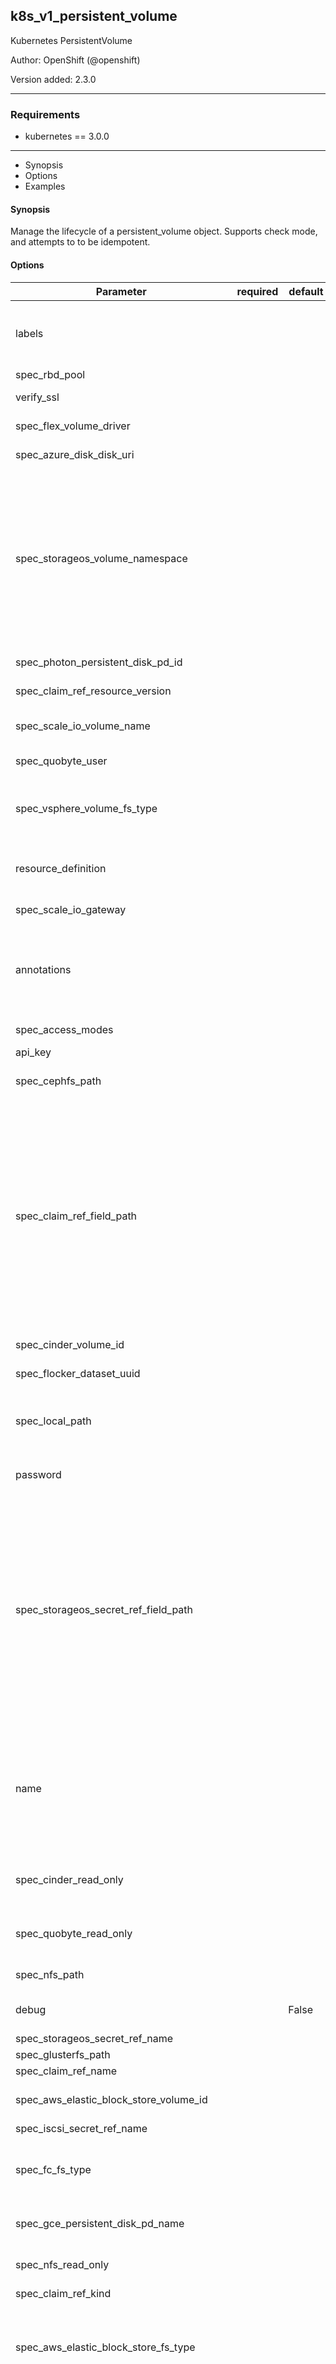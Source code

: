 ## k8s_v1_persistent_volume

Kubernetes PersistentVolume

Author: OpenShift (@openshift)

Version added: 2.3.0


---
### Requirements
* kubernetes == 3.0.0


---

  * Synopsis
  * Options
  * Examples

#### Synopsis
Manage the lifecycle of a persistent_volume object. Supports check mode, and attempts to to be idempotent.

#### Options

| Parameter     | required    | default  | choices    | comments |
| ------------- |-------------| ---------|----------- |--------- |
| labels  |   |  | |  Map of string keys and values that can be used to organize and categorize (scope and select) objects. May match selectors of replication controllers and services.  |
| spec_rbd_pool  |   |  | |  The rados pool name. Default is rbd.  |
| verify_ssl  |   |  | |  Whether or not to verify the API server's SSL certificates.  |
| spec_flex_volume_driver  |   |  | |  Driver is the name of the driver to use for this volume.  |
| spec_azure_disk_disk_uri  |   |  | |  The URI the data disk in the blob storage  |
| spec_storageos_volume_namespace  |   |  | |  VolumeNamespace specifies the scope of the volume within StorageOS. If no namespace is specified then the Pod's namespace will be used. This allows the Kubernetes name scoping to be mirrored within StorageOS for tighter integration. Set VolumeName to any name to override the default behaviour. Set to "default" if you are not using namespaces within StorageOS. Namespaces that do not pre-exist within StorageOS will be created.  |
| spec_photon_persistent_disk_pd_id  |   |  | |  ID that identifies Photon Controller persistent disk  |
| spec_claim_ref_resource_version  |   |  | |  Specific resourceVersion to which this reference is made, if any.  |
| spec_scale_io_volume_name  |   |  | |  The name of a volume already created in the ScaleIO system that is associated with this volume source.  |
| spec_quobyte_user  |   |  | |  User to map volume access to Defaults to serivceaccount user  |
| spec_vsphere_volume_fs_type  |   |  | |  Filesystem type to mount. Must be a filesystem type supported by the host operating system. Ex. "ext4", "xfs", "ntfs". Implicitly inferred to be "ext4" if unspecified.  |
| resource_definition  |   |  | |  Provide the YAML definition for the object, bypassing any modules parameters intended to define object attributes.  |
| spec_scale_io_gateway  |   |  | |  The host address of the ScaleIO API Gateway.  |
| annotations  |   |  | |  Annotations is an unstructured key value map stored with a resource that may be set by external tools to store and retrieve arbitrary metadata. They are not queryable and should be preserved when modifying objects.  |
| spec_access_modes  |   |  | |  AccessModes contains all ways the volume can be mounted.  |
| api_key  |   |  | |  Token used to connect to the API.  |
| spec_cephfs_path  |   |  | |  Optional: Used as the mounted root, rather than the full Ceph tree, default is /  |
| spec_claim_ref_field_path  |   |  | |  If referring to a piece of an object instead of an entire object, this string should contain a valid JSON/Go field access statement, such as desiredState.manifest.containers[2]. For example, if the object reference is to a container within a pod, this would take on a value like: "spec.containers{name}" (where "name" refers to the name of the container that triggered the event) or if no container name is specified "spec.containers[2]" (container with index 2 in this pod). This syntax is chosen only to have some well-defined way of referencing a part of an object.  |
| spec_cinder_volume_id  |   |  | |  volume id used to identify the volume in cinder  |
| spec_flocker_dataset_uuid  |   |  | |  UUID of the dataset. This is unique identifier of a Flocker dataset  |
| spec_local_path  |   |  | |  The full path to the volume on the node For alpha, this path must be a directory Once block as a source is supported, then this path can point to a block device  |
| password  |   |  | |  Provide a password for connecting to the API. Use in conjunction with I(username).  |
| spec_storageos_secret_ref_field_path  |   |  | |  If referring to a piece of an object instead of an entire object, this string should contain a valid JSON/Go field access statement, such as desiredState.manifest.containers[2]. For example, if the object reference is to a container within a pod, this would take on a value like: "spec.containers{name}" (where "name" refers to the name of the container that triggered the event) or if no container name is specified "spec.containers[2]" (container with index 2 in this pod). This syntax is chosen only to have some well-defined way of referencing a part of an object.  |
| name  |   |  | |  Name must be unique within a namespace. Is required when creating resources, although some resources may allow a client to request the generation of an appropriate name automatically. Name is primarily intended for creation idempotence and configuration definition. Cannot be updated.  |
| spec_cinder_read_only  |   |  | |  Optional: Defaults to false (read/write). ReadOnly here will force the ReadOnly setting in VolumeMounts.  |
| spec_quobyte_read_only  |   |  | |  ReadOnly here will force the Quobyte volume to be mounted with read-only permissions. Defaults to false.  |
| spec_nfs_path  |   |  | |  Path that is exported by the NFS server.  |
| debug  |   |  False  | |  Enable debug output from the OpenShift helper. Logging info is written to KubeObjHelper.log  |
| spec_storageos_secret_ref_name  |   |  | |  Name of the referent.  |
| spec_glusterfs_path  |   |  | |  Path is the Glusterfs volume path.  |
| spec_claim_ref_name  |   |  | |  Name of the referent.  |
| spec_aws_elastic_block_store_volume_id  |   |  | |  Unique ID of the persistent disk resource in AWS (Amazon EBS volume).  |
| spec_iscsi_secret_ref_name  |   |  | |  Name of the referent.  |
| spec_fc_fs_type  |   |  | |  Filesystem type to mount. Must be a filesystem type supported by the host operating system. Ex. "ext4", "xfs", "ntfs". Implicitly inferred to be "ext4" if unspecified.  |
| spec_gce_persistent_disk_pd_name  |   |  | |  Unique name of the PD resource in GCE. Used to identify the disk in GCE.  |
| spec_nfs_read_only  |   |  | |  ReadOnly here will force the NFS export to be mounted with read-only permissions. Defaults to false.  |
| spec_claim_ref_kind  |   |  | |  Kind of the referent.  |
| spec_aws_elastic_block_store_fs_type  |   |  | |  Filesystem type of the volume that you want to mount. Tip: Ensure that the filesystem type is supported by the host operating system. Examples: "ext4", "xfs", "ntfs". Implicitly inferred to be "ext4" if unspecified.  |
| state  |   |  present  | <ul> <li>present</li>  <li>absent</li> </ul> |  Determines if an object should be created, patched, or deleted. When set to C(present), the object will be created, if it does not exist, or patched, if parameter values differ from the existing object's attributes, and deleted, if set to C(absent). A patch operation results in merging lists and updating dictionaries, with lists being merged into a unique set of values. If a list contains a dictionary with a I(name) or I(type) attribute, a strategic merge is performed, where individual elements with a matching I(name_) or I(type) are merged. To force the replacement of lists, set the I(force) option to C(True).  |
| spec_flex_volume_fs_type  |   |  | |  Filesystem type to mount. Must be a filesystem type supported by the host operating system. Ex. "ext4", "xfs", "ntfs". The default filesystem depends on FlexVolume script.  |
| spec_flocker_dataset_name  |   |  | |  Name of the dataset stored as metadata -> name on the dataset for Flocker should be considered as deprecated  |
| spec_scale_io_ssl_enabled  |   |  | |  Flag to enable/disable SSL communication with Gateway, default false  |
| spec_fc_target_ww_ns  |   |  | |  Required: FC target worldwide names (WWNs)  |
| spec_azure_disk_fs_type  |   |  | |  Filesystem type to mount. Must be a filesystem type supported by the host operating system. Ex. "ext4", "xfs", "ntfs". Implicitly inferred to be "ext4" if unspecified.  |
| spec_gce_persistent_disk_read_only  |   |  | |  ReadOnly here will force the ReadOnly setting in VolumeMounts. Defaults to false.  |
| spec_storageos_secret_ref_namespace  |   |  | |  Namespace of the referent.  |
| spec_iscsi_chap_auth_session  |   |  | |  whether support iSCSI Session CHAP authentication  |
| spec_storageos_secret_ref_uid  |   |  | |  UID of the referent.  |
| host  |   |  | |  Provide a URL for acessing the Kubernetes API.  |
| spec_portworx_volume_volume_id  |   |  | |  VolumeID uniquely identifies a Portworx volume  |
| spec_storageos_fs_type  |   |  | |  Filesystem type to mount. Must be a filesystem type supported by the host operating system. Ex. "ext4", "xfs", "ntfs". Implicitly inferred to be "ext4" if unspecified.  |
| spec_storage_class_name  |   |  | |  Name of StorageClass to which this persistent volume belongs. Empty value means that this volume does not belong to any StorageClass.  |
| src  |   |  | |  Provide a path to a file containing the YAML definition of the object. Mutually exclusive with I(resource_definition).  |
| spec_rbd_read_only  |   |  | |  ReadOnly here will force the ReadOnly setting in VolumeMounts. Defaults to false.  |
| kubeconfig  |   |  | |  Path to an existing Kubernetes config file. If not provided, and no other connection options are provided, the openshift client will attempt to load the default configuration file from I(~/.kube/config.json).  |
| spec_iscsi_iqn  |   |  | |  Target iSCSI Qualified Name.  |
| spec_vsphere_volume_storage_policy_id  |   |  | |  Storage Policy Based Management (SPBM) profile ID associated with the StoragePolicyName.  |
| context  |   |  | |  The name of a context found in the Kubernetes config file.  |
| spec_flex_volume_read_only  |   |  | |  Optional: Defaults to false (read/write). ReadOnly here will force the ReadOnly setting in VolumeMounts.  |
| spec_aws_elastic_block_store_read_only  |   |  | |  Specify "true" to force and set the ReadOnly property in VolumeMounts to "true". If omitted, the default is "false".  |
| spec_fc_lun  |   |  | |  Required: FC target lun number  |
| spec_scale_io_protection_domain  |   |  | |  The name of the Protection Domain for the configured storage (defaults to "default").  |
| spec_cephfs_secret_file  |   |  | |  Optional: SecretFile is the path to key ring for User, default is /etc/ceph/user.secret  |
| spec_rbd_monitors  |   |  | |  A collection of Ceph monitors.  |
| force  |   |  False  | |  If set to C(True), and I(state) is C(present), an existing object will updated, and lists will be replaced, rather than merged.  |
| spec_portworx_volume_fs_type  |   |  | |  FSType represents the filesystem type to mount Must be a filesystem type supported by the host operating system. Ex. "ext4", "xfs". Implicitly inferred to be "ext4" if unspecified.  |
| spec_host_path_path  |   |  | |  Path of the directory on the host.  |
| spec_quobyte_registry  |   |  | |  Registry represents a single or multiple Quobyte Registry services specified as a string as host:port pair (multiple entries are separated with commas) which acts as the central registry for volumes  |
| spec_rbd_user  |   |  | |  The rados user name. Default is admin.  |
| spec_rbd_secret_ref_name  |   |  | |  Name of the referent.  |
| spec_azure_disk_read_only  |   |  | |  Defaults to false (read/write). ReadOnly here will force the ReadOnly setting in VolumeMounts.  |
| spec_persistent_volume_reclaim_policy  |   |  | |  What happens to a persistent volume when released from its claim. Valid options are Retain (default) and Recycle. Recycling must be supported by the volume plugin underlying this persistent volume.  |
| spec_azure_file_secret_name  |   |  | |  the name of secret that contains Azure Storage Account Name and Key  |
| spec_azure_file_read_only  |   |  | |  Defaults to false (read/write). ReadOnly here will force the ReadOnly setting in VolumeMounts.  |
| spec_cephfs_secret_ref_name  |   |  | |  Name of the referent.  |
| spec_cinder_fs_type  |   |  | |  Filesystem type to mount. Must be a filesystem type supported by the host operating system. Examples: "ext4", "xfs", "ntfs". Implicitly inferred to be "ext4" if unspecified.  |
| spec_flex_volume_secret_ref_name  |   |  | |  Name of the referent.  |
| cert_file  |   |  | |  Path to a certificate used to authenticate with the API.  |
| spec_quobyte_volume  |   |  | |  Volume is a string that references an already created Quobyte volume by name.  |
| username  |   |  | |  Provide a username for connecting to the API.  |
| spec_iscsi_fs_type  |   |  | |  Filesystem type of the volume that you want to mount. Tip: Ensure that the filesystem type is supported by the host operating system. Examples: "ext4", "xfs", "ntfs". Implicitly inferred to be "ext4" if unspecified.  |
| spec_iscsi_read_only  |   |  | |  ReadOnly here will force the ReadOnly setting in VolumeMounts. Defaults to false.  |
| spec_claim_ref_api_version  |   |  | |  API version of the referent.  |
| spec_gce_persistent_disk_fs_type  |   |  | |  Filesystem type of the volume that you want to mount. Tip: Ensure that the filesystem type is supported by the host operating system. Examples: "ext4", "xfs", "ntfs". Implicitly inferred to be "ext4" if unspecified.  |
| spec_scale_io_read_only  |   |  | |  Defaults to false (read/write). ReadOnly here will force the ReadOnly setting in VolumeMounts.  |
| spec_scale_io_secret_ref_name  |   |  | |  Name of the referent.  |
| spec_scale_io_system  |   |  | |  The name of the storage system as configured in ScaleIO.  |
| spec_iscsi_target_portal  |   |  | |  iSCSI target portal. The portal is either an IP or ip_addr:port if the port is other than default (typically TCP ports 860 and 3260).  |
| spec_flex_volume_options  |   |  | |  Optional: Extra command options if any.  |
| key_file  |   |  | |  Path to a key file used to authenticate with the API.  |
| spec_storageos_secret_ref_api_version  |   |  | |  API version of the referent.  |
| spec_claim_ref_namespace  |   |  | |  Namespace of the referent.  |
| spec_storageos_secret_ref_resource_version  |   |  | |  Specific resourceVersion to which this reference is made, if any.  |
| spec_photon_persistent_disk_fs_type  |   |  | |  Filesystem type to mount. Must be a filesystem type supported by the host operating system. Ex. "ext4", "xfs", "ntfs". Implicitly inferred to be "ext4" if unspecified.  |
| spec_storageos_read_only  |   |  | |  Defaults to false (read/write). ReadOnly here will force the ReadOnly setting in VolumeMounts.  |
| spec_iscsi_iscsi_interface  |   |  | |  Optional: Defaults to 'default' (tcp). iSCSI interface name that uses an iSCSI       transport.  |
| spec_azure_disk_kind  |   |  | |  Expected values Shared: mulitple blob disks per storage account Dedicated: single blob disk per storage account Managed: azure managed data disk (only in managed availability set). defaults to shared  |
| spec_aws_elastic_block_store_partition  |   |  | |  The partition in the volume that you want to mount. If omitted, the default is to mount by volume name. Examples: For volume /dev/sda1, you specify the partition as "1". Similarly, the volume partition for /dev/sda is "0" (or you can leave the property empty).  |
| spec_azure_disk_disk_name  |   |  | |  The Name of the data disk in the blob storage  |
| spec_capacity  |   |  | |  A description of the persistent volume's resources and capacity.  |
| spec_azure_disk_caching_mode  |   |  | |  Host Caching mode: None, Read Only, Read Write.  |
| spec_cephfs_read_only  |   |  | |  Optional: Defaults to false (read/write). ReadOnly here will force the ReadOnly setting in VolumeMounts.  |
| spec_azure_file_share_name  |   |  | |  Share Name  |
| namespace  |   |  | |  Namespace defines the space within each name must be unique. An empty namespace is equivalent to the "default" namespace, but "default" is the canonical representation. Not all objects are required to be scoped to a namespace - the value of this field for those objects will be empty. Must be a DNS_LABEL. Cannot be updated.  |
| spec_claim_ref_uid  |   |  | |  UID of the referent.  |
| spec_storageos_secret_ref_kind  |   |  | |  Kind of the referent.  |
| spec_glusterfs_read_only  |   |  | |  ReadOnly here will force the Glusterfs volume to be mounted with read-only permissions. Defaults to false.  |
| spec_scale_io_storage_mode  |   |  | |  Indicates whether the storage for a volume should be thick or thin (defaults to "thin").  |
| spec_iscsi_lun  |   |  | |  iSCSI target lun number.  |
| spec_vsphere_volume_volume_path  |   |  | |  Path that identifies vSphere volume vmdk  |
| ssl_ca_cert  |   |  | |  Path to a CA certificate used to authenticate with the API.  |
| spec_rbd_fs_type  |   |  | |  Filesystem type of the volume that you want to mount. Tip: Ensure that the filesystem type is supported by the host operating system. Examples: "ext4", "xfs", "ntfs". Implicitly inferred to be "ext4" if unspecified.  |
| spec_vsphere_volume_storage_policy_name  |   |  | |  Storage Policy Based Management (SPBM) profile name.  |
| spec_fc_read_only  |   |  | |  Optional: Defaults to false (read/write). ReadOnly here will force the ReadOnly setting in VolumeMounts.  |
| spec_gce_persistent_disk_partition  |   |  | |  The partition in the volume that you want to mount. If omitted, the default is to mount by volume name. Examples: For volume /dev/sda1, you specify the partition as "1". Similarly, the volume partition for /dev/sda is "0" (or you can leave the property empty).  |
| spec_glusterfs_endpoints  |   |  | |  EndpointsName is the endpoint name that details Glusterfs topology.  |
| spec_cephfs_user  |   |  | |  Optional: User is the rados user name, default is admin  |
| spec_quobyte_group  |   |  | |  Group to map volume access to Default is no group  |
| spec_scale_io_storage_pool  |   |  | |  The Storage Pool associated with the protection domain (defaults to "default").  |
| spec_iscsi_portals  |   |  | |  iSCSI target portal List. The portal is either an IP or ip_addr:port if the port is other than default (typically TCP ports 860 and 3260).  |
| spec_iscsi_chap_auth_discovery  |   |  | |  whether support iSCSI Discovery CHAP authentication  |
| spec_portworx_volume_read_only  |   |  | |  Defaults to false (read/write). ReadOnly here will force the ReadOnly setting in VolumeMounts.  |
| spec_storageos_volume_name  |   |  | |  VolumeName is the human-readable name of the StorageOS volume. Volume names are only unique within a namespace.  |
| spec_cephfs_monitors  |   |  | |  Required: Monitors is a collection of Ceph monitors  |
| spec_scale_io_fs_type  |   |  | |  Filesystem type to mount. Must be a filesystem type supported by the host operating system. Ex. "ext4", "xfs", "ntfs". Implicitly inferred to be "ext4" if unspecified.  |
| spec_rbd_keyring  |   |  | |  Keyring is the path to key ring for RBDUser. Default is /etc/ceph/keyring.  |
| spec_nfs_server  |   |  | |  Server is the hostname or IP address of the NFS server.  |
| spec_rbd_image  |   |  | |  The rados image name.  |




#### Examples

```
- name: Create persitent volume
  k8s_v1_persistent_volume.yml:
    name: mypv
    state: present
    capacity:
      storage: 1Gi
    access_modes:
    - ReadWriteOnce
    persistent_volume_reclaim_policy: Recycle
    host_path_path: /tmp/test_volume

```


#### Return

api_version:
  type: string
  description: Requested API version
persistent_volume:
  type: complex
  returned: when I(state) = C(present)
  contains:
    api_version:
      description:
      - APIVersion defines the versioned schema of this representation of an object.
        Servers should convert recognized schemas to the latest internal value, and
        may reject unrecognized values.
      type: str
    kind:
      description:
      - Kind is a string value representing the REST resource this object represents.
        Servers may infer this from the endpoint the client submits requests to. Cannot
        be updated. In CamelCase.
      type: str
    metadata:
      description:
      - Standard object's metadata.
      type: complex
      contains:
        annotations:
          description:
          - Annotations is an unstructured key value map stored with a resource that
            may be set by external tools to store and retrieve arbitrary metadata.
            They are not queryable and should be preserved when modifying objects.
          type: complex
          contains: str, str
        cluster_name:
          description:
          - The name of the cluster which the object belongs to. This is used to distinguish
            resources with same name and namespace in different clusters. This field
            is not set anywhere right now and apiserver is going to ignore it if set
            in create or update request.
          type: str
        creation_timestamp:
          description:
          - CreationTimestamp is a timestamp representing the server time when this
            object was created. It is not guaranteed to be set in happens-before order
            across separate operations. Clients may not set this value. It is represented
            in RFC3339 form and is in UTC. Populated by the system. Read-only. Null
            for lists.
          type: complex
          contains: {}
        deletion_grace_period_seconds:
          description:
          - Number of seconds allowed for this object to gracefully terminate before
            it will be removed from the system. Only set when deletionTimestamp is
            also set. May only be shortened. Read-only.
          type: int
        deletion_timestamp:
          description:
          - DeletionTimestamp is RFC 3339 date and time at which this resource will
            be deleted. This field is set by the server when a graceful deletion is
            requested by the user, and is not directly settable by a client. The resource
            is expected to be deleted (no longer visible from resource lists, and
            not reachable by name) after the time in this field. Once set, this value
            may not be unset or be set further into the future, although it may be
            shortened or the resource may be deleted prior to this time. For example,
            a user may request that a pod is deleted in 30 seconds. The Kubelet will
            react by sending a graceful termination signal to the containers in the
            pod. After that 30 seconds, the Kubelet will send a hard termination signal
            (SIGKILL) to the container and after cleanup, remove the pod from the
            API. In the presence of network partitions, this object may still exist
            after this timestamp, until an administrator or automated process can
            determine the resource is fully terminated. If not set, graceful deletion
            of the object has not been requested. Populated by the system when a graceful
            deletion is requested. Read-only.
          type: complex
          contains: {}
        finalizers:
          description:
          - Must be empty before the object is deleted from the registry. Each entry
            is an identifier for the responsible component that will remove the entry
            from the list. If the deletionTimestamp of the object is non-nil, entries
            in this list can only be removed.
          type: list
          contains: str
        generate_name:
          description:
          - GenerateName is an optional prefix, used by the server, to generate a
            unique name ONLY IF the Name field has not been provided. If this field
            is used, the name returned to the client will be different than the name
            passed. This value will also be combined with a unique suffix. The provided
            value has the same validation rules as the Name field, and may be truncated
            by the length of the suffix required to make the value unique on the server.
            If this field is specified and the generated name exists, the server will
            NOT return a 409 - instead, it will either return 201 Created or 500 with
            Reason ServerTimeout indicating a unique name could not be found in the
            time allotted, and the client should retry (optionally after the time
            indicated in the Retry-After header). Applied only if Name is not specified.
          type: str
        generation:
          description:
          - A sequence number representing a specific generation of the desired state.
            Populated by the system. Read-only.
          type: int
        initializers:
          description:
          - An initializer is a controller which enforces some system invariant at
            object creation time. This field is a list of initializers that have not
            yet acted on this object. If nil or empty, this object has been completely
            initialized. Otherwise, the object is considered uninitialized and is
            hidden (in list/watch and get calls) from clients that haven't explicitly
            asked to observe uninitialized objects. When an object is created, the
            system will populate this list with the current set of initializers. Only
            privileged users may set or modify this list. Once it is empty, it may
            not be modified further by any user.
          type: complex
          contains:
            pending:
              description:
              - Pending is a list of initializers that must execute in order before
                this object is visible. When the last pending initializer is removed,
                and no failing result is set, the initializers struct will be set
                to nil and the object is considered as initialized and visible to
                all clients.
              type: list
              contains:
                name:
                  description:
                  - name of the process that is responsible for initializing this
                    object.
                  type: str
            result:
              description:
              - If result is set with the Failure field, the object will be persisted
                to storage and then deleted, ensuring that other clients can observe
                the deletion.
              type: complex
              contains:
                api_version:
                  description:
                  - APIVersion defines the versioned schema of this representation
                    of an object. Servers should convert recognized schemas to the
                    latest internal value, and may reject unrecognized values.
                  type: str
                code:
                  description:
                  - Suggested HTTP return code for this status, 0 if not set.
                  type: int
                details:
                  description:
                  - Extended data associated with the reason. Each reason may define
                    its own extended details. This field is optional and the data
                    returned is not guaranteed to conform to any schema except that
                    defined by the reason type.
                  type: complex
                  contains:
                    causes:
                      description:
                      - The Causes array includes more details associated with the
                        StatusReason failure. Not all StatusReasons may provide detailed
                        causes.
                      type: list
                      contains:
                        field:
                          description:
                          - 'The field of the resource that has caused this error,
                            as named by its JSON serialization. May include dot and
                            postfix notation for nested attributes. Arrays are zero-indexed.
                            Fields may appear more than once in an array of causes
                            due to fields having multiple errors. Optional. Examples:
                            "name" - the field "name" on the current resource "items[0].name"
                            - the field "name" on the first array entry in "items"'
                          type: str
                        message:
                          description:
                          - A human-readable description of the cause of the error.
                            This field may be presented as-is to a reader.
                          type: str
                        reason:
                          description:
                          - A machine-readable description of the cause of the error.
                            If this value is empty there is no information available.
                          type: str
                    group:
                      description:
                      - The group attribute of the resource associated with the status
                        StatusReason.
                      type: str
                    kind:
                      description:
                      - The kind attribute of the resource associated with the status
                        StatusReason. On some operations may differ from the requested
                        resource Kind.
                      type: str
                    name:
                      description:
                      - The name attribute of the resource associated with the status
                        StatusReason (when there is a single name which can be described).
                      type: str
                    retry_after_seconds:
                      description:
                      - If specified, the time in seconds before the operation should
                        be retried.
                      type: int
                    uid:
                      description:
                      - UID of the resource. (when there is a single resource which
                        can be described).
                      type: str
                kind:
                  description:
                  - Kind is a string value representing the REST resource this object
                    represents. Servers may infer this from the endpoint the client
                    submits requests to. Cannot be updated. In CamelCase.
                  type: str
                message:
                  description:
                  - A human-readable description of the status of this operation.
                  type: str
                metadata:
                  description:
                  - Standard list metadata.
                  type: complex
                  contains:
                    resource_version:
                      description:
                      - String that identifies the server's internal version of this
                        object that can be used by clients to determine when objects
                        have changed. Value must be treated as opaque by clients and
                        passed unmodified back to the server. Populated by the system.
                        Read-only.
                      type: str
                    self_link:
                      description:
                      - SelfLink is a URL representing this object. Populated by the
                        system. Read-only.
                      type: str
                reason:
                  description:
                  - A machine-readable description of why this operation is in the
                    "Failure" status. If this value is empty there is no information
                    available. A Reason clarifies an HTTP status code but does not
                    override it.
                  type: str
                status:
                  description:
                  - 'Status of the operation. One of: "Success" or "Failure".'
                  type: str
        labels:
          description:
          - Map of string keys and values that can be used to organize and categorize
            (scope and select) objects. May match selectors of replication controllers
            and services.
          type: complex
          contains: str, str
        name:
          description:
          - Name must be unique within a namespace. Is required when creating resources,
            although some resources may allow a client to request the generation of
            an appropriate name automatically. Name is primarily intended for creation
            idempotence and configuration definition. Cannot be updated.
          type: str
        namespace:
          description:
          - Namespace defines the space within each name must be unique. An empty
            namespace is equivalent to the "default" namespace, but "default" is the
            canonical representation. Not all objects are required to be scoped to
            a namespace - the value of this field for those objects will be empty.
            Must be a DNS_LABEL. Cannot be updated.
          type: str
        owner_references:
          description:
          - List of objects depended by this object. If ALL objects in the list have
            been deleted, this object will be garbage collected. If this object is
            managed by a controller, then an entry in this list will point to this
            controller, with the controller field set to true. There cannot be more
            than one managing controller.
          type: list
          contains:
            api_version:
              description:
              - API version of the referent.
              type: str
            block_owner_deletion:
              description:
              - If true, AND if the owner has the "foregroundDeletion" finalizer,
                then the owner cannot be deleted from the key-value store until this
                reference is removed. Defaults to false. To set this field, a user
                needs "delete" permission of the owner, otherwise 422 (Unprocessable
                Entity) will be returned.
              type: bool
            controller:
              description:
              - If true, this reference points to the managing controller.
              type: bool
            kind:
              description:
              - Kind of the referent.
              type: str
            name:
              description:
              - Name of the referent.
              type: str
            uid:
              description:
              - UID of the referent.
              type: str
        resource_version:
          description:
          - An opaque value that represents the internal version of this object that
            can be used by clients to determine when objects have changed. May be
            used for optimistic concurrency, change detection, and the watch operation
            on a resource or set of resources. Clients must treat these values as
            opaque and passed unmodified back to the server. They may only be valid
            for a particular resource or set of resources. Populated by the system.
            Read-only. Value must be treated as opaque by clients and .
          type: str
        self_link:
          description:
          - SelfLink is a URL representing this object. Populated by the system. Read-only.
          type: str
        uid:
          description:
          - UID is the unique in time and space value for this object. It is typically
            generated by the server on successful creation of a resource and is not
            allowed to change on PUT operations. Populated by the system. Read-only.
          type: str
    spec:
      description:
      - Spec defines a specification of a persistent volume owned by the cluster.
        Provisioned by an administrator.
      type: complex
      contains:
        access_modes:
          description:
          - AccessModes contains all ways the volume can be mounted.
          type: list
          contains: str
        aws_elastic_block_store:
          description:
          - AWSElasticBlockStore represents an AWS Disk resource that is attached
            to a kubelet's host machine and then exposed to the pod.
          type: complex
          contains:
            fs_type:
              description:
              - 'Filesystem type of the volume that you want to mount. Tip: Ensure
                that the filesystem type is supported by the host operating system.
                Examples: "ext4", "xfs", "ntfs". Implicitly inferred to be "ext4"
                if unspecified.'
              type: str
            partition:
              description:
              - 'The partition in the volume that you want to mount. If omitted, the
                default is to mount by volume name. Examples: For volume /dev/sda1,
                you specify the partition as "1". Similarly, the volume partition
                for /dev/sda is "0" (or you can leave the property empty).'
              type: int
            read_only:
              description:
              - Specify "true" to force and set the ReadOnly property in VolumeMounts
                to "true". If omitted, the default is "false".
              type: bool
            volume_id:
              description:
              - Unique ID of the persistent disk resource in AWS (Amazon EBS volume).
              type: str
        azure_disk:
          description:
          - AzureDisk represents an Azure Data Disk mount on the host and bind mount
            to the pod.
          type: complex
          contains:
            caching_mode:
              description:
              - 'Host Caching mode: None, Read Only, Read Write.'
              type: str
            disk_name:
              description:
              - The Name of the data disk in the blob storage
              type: str
            disk_uri:
              description:
              - The URI the data disk in the blob storage
              type: str
            fs_type:
              description:
              - Filesystem type to mount. Must be a filesystem type supported by the
                host operating system. Ex. "ext4", "xfs", "ntfs". Implicitly inferred
                to be "ext4" if unspecified.
              type: str
            kind:
              description:
              - 'Expected values Shared: mulitple blob disks per storage account Dedicated:
                single blob disk per storage account Managed: azure managed data disk
                (only in managed availability set). defaults to shared'
              type: str
            read_only:
              description:
              - Defaults to false (read/write). ReadOnly here will force the ReadOnly
                setting in VolumeMounts.
              type: bool
        azure_file:
          description:
          - AzureFile represents an Azure File Service mount on the host and bind
            mount to the pod.
          type: complex
          contains:
            read_only:
              description:
              - Defaults to false (read/write). ReadOnly here will force the ReadOnly
                setting in VolumeMounts.
              type: bool
            secret_name:
              description:
              - the name of secret that contains Azure Storage Account Name and Key
              type: str
            share_name:
              description:
              - Share Name
              type: str
        capacity:
          description:
          - A description of the persistent volume's resources and capacity.
          type: complex
          contains: str, str
        cephfs:
          description:
          - CephFS represents a Ceph FS mount on the host that shares a pod's lifetime
          type: complex
          contains:
            monitors:
              description:
              - 'Required: Monitors is a collection of Ceph monitors'
              type: list
              contains: str
            path:
              description:
              - 'Optional: Used as the mounted root, rather than the full Ceph tree,
                default is /'
              type: str
            read_only:
              description:
              - 'Optional: Defaults to false (read/write). ReadOnly here will force
                the ReadOnly setting in VolumeMounts.'
              type: bool
            secret_file:
              description:
              - 'Optional: SecretFile is the path to key ring for User, default is
                /etc/ceph/user.secret'
              type: str
            secret_ref:
              description:
              - 'Optional: SecretRef is reference to the authentication secret for
                User, default is empty.'
              type: complex
              contains:
                name:
                  description:
                  - Name of the referent.
                  type: str
            user:
              description:
              - 'Optional: User is the rados user name, default is admin'
              type: str
        cinder:
          description:
          - Cinder represents a cinder volume attached and mounted on kubelets host
            machine
          type: complex
          contains:
            fs_type:
              description:
              - 'Filesystem type to mount. Must be a filesystem type supported by
                the host operating system. Examples: "ext4", "xfs", "ntfs". Implicitly
                inferred to be "ext4" if unspecified.'
              type: str
            read_only:
              description:
              - 'Optional: Defaults to false (read/write). ReadOnly here will force
                the ReadOnly setting in VolumeMounts.'
              type: bool
            volume_id:
              description:
              - volume id used to identify the volume in cinder
              type: str
        claim_ref:
          description:
          - ClaimRef is part of a bi-directional binding between PersistentVolume
            and PersistentVolumeClaim. Expected to be non-nil when bound. claim.VolumeName
            is the authoritative bind between PV and PVC.
          type: complex
          contains:
            api_version:
              description:
              - API version of the referent.
              type: str
            field_path:
              description:
              - 'If referring to a piece of an object instead of an entire object,
                this string should contain a valid JSON/Go field access statement,
                such as desiredState.manifest.containers[2]. For example, if the object
                reference is to a container within a pod, this would take on a value
                like: "spec.containers{name}" (where "name" refers to the name of
                the container that triggered the event) or if no container name is
                specified "spec.containers[2]" (container with index 2 in this pod).
                This syntax is chosen only to have some well-defined way of referencing
                a part of an object.'
              type: str
            kind:
              description:
              - Kind of the referent.
              type: str
            name:
              description:
              - Name of the referent.
              type: str
            namespace:
              description:
              - Namespace of the referent.
              type: str
            resource_version:
              description:
              - Specific resourceVersion to which this reference is made, if any.
              type: str
            uid:
              description:
              - UID of the referent.
              type: str
        fc:
          description:
          - FC represents a Fibre Channel resource that is attached to a kubelet's
            host machine and then exposed to the pod.
          type: complex
          contains:
            fs_type:
              description:
              - Filesystem type to mount. Must be a filesystem type supported by the
                host operating system. Ex. "ext4", "xfs", "ntfs". Implicitly inferred
                to be "ext4" if unspecified.
              type: str
            lun:
              description:
              - 'Required: FC target lun number'
              type: int
            read_only:
              description:
              - 'Optional: Defaults to false (read/write). ReadOnly here will force
                the ReadOnly setting in VolumeMounts.'
              type: bool
            target_ww_ns:
              description:
              - 'Required: FC target worldwide names (WWNs)'
              type: list
              contains: str
        flex_volume:
          description:
          - FlexVolume represents a generic volume resource that is provisioned/attached
            using an exec based plugin. This is an alpha feature and may change in
            future.
          type: complex
          contains:
            driver:
              description:
              - Driver is the name of the driver to use for this volume.
              type: str
            fs_type:
              description:
              - Filesystem type to mount. Must be a filesystem type supported by the
                host operating system. Ex. "ext4", "xfs", "ntfs". The default filesystem
                depends on FlexVolume script.
              type: str
            options:
              description:
              - 'Optional: Extra command options if any.'
              type: complex
              contains: str, str
            read_only:
              description:
              - 'Optional: Defaults to false (read/write). ReadOnly here will force
                the ReadOnly setting in VolumeMounts.'
              type: bool
            secret_ref:
              description:
              - 'Optional: SecretRef is reference to the secret object containing
                sensitive information to pass to the plugin scripts. This may be empty
                if no secret object is specified. If the secret object contains more
                than one secret, all secrets are passed to the plugin scripts.'
              type: complex
              contains:
                name:
                  description:
                  - Name of the referent.
                  type: str
        flocker:
          description:
          - Flocker represents a Flocker volume attached to a kubelet's host machine
            and exposed to the pod for its usage. This depends on the Flocker control
            service being running
          type: complex
          contains:
            dataset_name:
              description:
              - Name of the dataset stored as metadata -> name on the dataset for
                Flocker should be considered as deprecated
              type: str
            dataset_uuid:
              description:
              - UUID of the dataset. This is unique identifier of a Flocker dataset
              type: str
        gce_persistent_disk:
          description:
          - GCEPersistentDisk represents a GCE Disk resource that is attached to a
            kubelet's host machine and then exposed to the pod. Provisioned by an
            admin.
          type: complex
          contains:
            fs_type:
              description:
              - 'Filesystem type of the volume that you want to mount. Tip: Ensure
                that the filesystem type is supported by the host operating system.
                Examples: "ext4", "xfs", "ntfs". Implicitly inferred to be "ext4"
                if unspecified.'
              type: str
            partition:
              description:
              - 'The partition in the volume that you want to mount. If omitted, the
                default is to mount by volume name. Examples: For volume /dev/sda1,
                you specify the partition as "1". Similarly, the volume partition
                for /dev/sda is "0" (or you can leave the property empty).'
              type: int
            pd_name:
              description:
              - Unique name of the PD resource in GCE. Used to identify the disk in
                GCE.
              type: str
            read_only:
              description:
              - ReadOnly here will force the ReadOnly setting in VolumeMounts. Defaults
                to false.
              type: bool
        glusterfs:
          description:
          - Glusterfs represents a Glusterfs volume that is attached to a host and
            exposed to the pod. Provisioned by an admin.
          type: complex
          contains:
            endpoints:
              description:
              - EndpointsName is the endpoint name that details Glusterfs topology.
              type: str
            path:
              description:
              - Path is the Glusterfs volume path.
              type: str
            read_only:
              description:
              - ReadOnly here will force the Glusterfs volume to be mounted with read-only
                permissions. Defaults to false.
              type: bool
        host_path:
          description:
          - HostPath represents a directory on the host. Provisioned by a developer
            or tester. This is useful for single-node development and testing only!
            On-host storage is not supported in any way and WILL NOT WORK in a multi-node
            cluster.
          type: complex
          contains:
            path:
              description:
              - Path of the directory on the host.
              type: str
        iscsi:
          description:
          - ISCSI represents an ISCSI Disk resource that is attached to a kubelet's
            host machine and then exposed to the pod. Provisioned by an admin.
          type: complex
          contains:
            chap_auth_discovery:
              description:
              - whether support iSCSI Discovery CHAP authentication
              type: bool
            chap_auth_session:
              description:
              - whether support iSCSI Session CHAP authentication
              type: bool
            fs_type:
              description:
              - 'Filesystem type of the volume that you want to mount. Tip: Ensure
                that the filesystem type is supported by the host operating system.
                Examples: "ext4", "xfs", "ntfs". Implicitly inferred to be "ext4"
                if unspecified.'
              type: str
            iqn:
              description:
              - Target iSCSI Qualified Name.
              type: str
            iscsi_interface:
              description:
              - "Optional: Defaults to 'default' (tcp). iSCSI interface name that                \ uses an iSCSI transport."
              type: str
            lun:
              description:
              - iSCSI target lun number.
              type: int
            portals:
              description:
              - iSCSI target portal List. The portal is either an IP or ip_addr:port
                if the port is other than default (typically TCP ports 860 and 3260).
              type: list
              contains: str
            read_only:
              description:
              - ReadOnly here will force the ReadOnly setting in VolumeMounts. Defaults
                to false.
              type: bool
            secret_ref:
              description:
              - CHAP secret for iSCSI target and initiator authentication
              type: complex
              contains:
                name:
                  description:
                  - Name of the referent.
                  type: str
            target_portal:
              description:
              - iSCSI target portal. The portal is either an IP or ip_addr:port if
                the port is other than default (typically TCP ports 860 and 3260).
              type: str
        local:
          description:
          - Local represents directly-attached storage with node affinity
          type: complex
          contains:
            path:
              description:
              - The full path to the volume on the node For alpha, this path must
                be a directory Once block as a source is supported, then this path
                can point to a block device
              type: str
        nfs:
          description:
          - NFS represents an NFS mount on the host. Provisioned by an admin.
          type: complex
          contains:
            path:
              description:
              - Path that is exported by the NFS server.
              type: str
            read_only:
              description:
              - ReadOnly here will force the NFS export to be mounted with read-only
                permissions. Defaults to false.
              type: bool
            server:
              description:
              - Server is the hostname or IP address of the NFS server.
              type: str
        persistent_volume_reclaim_policy:
          description:
          - What happens to a persistent volume when released from its claim. Valid
            options are Retain (default) and Recycle. Recycling must be supported
            by the volume plugin underlying this persistent volume.
          type: str
        photon_persistent_disk:
          description:
          - PhotonPersistentDisk represents a PhotonController persistent disk attached
            and mounted on kubelets host machine
          type: complex
          contains:
            fs_type:
              description:
              - Filesystem type to mount. Must be a filesystem type supported by the
                host operating system. Ex. "ext4", "xfs", "ntfs". Implicitly inferred
                to be "ext4" if unspecified.
              type: str
            pd_id:
              description:
              - ID that identifies Photon Controller persistent disk
              type: str
        portworx_volume:
          description:
          - PortworxVolume represents a portworx volume attached and mounted on kubelets
            host machine
          type: complex
          contains:
            fs_type:
              description:
              - FSType represents the filesystem type to mount Must be a filesystem
                type supported by the host operating system. Ex. "ext4", "xfs". Implicitly
                inferred to be "ext4" if unspecified.
              type: str
            read_only:
              description:
              - Defaults to false (read/write). ReadOnly here will force the ReadOnly
                setting in VolumeMounts.
              type: bool
            volume_id:
              description:
              - VolumeID uniquely identifies a Portworx volume
              type: str
        quobyte:
          description:
          - Quobyte represents a Quobyte mount on the host that shares a pod's lifetime
          type: complex
          contains:
            group:
              description:
              - Group to map volume access to Default is no group
              type: str
            read_only:
              description:
              - ReadOnly here will force the Quobyte volume to be mounted with read-only
                permissions. Defaults to false.
              type: bool
            registry:
              description:
              - Registry represents a single or multiple Quobyte Registry services
                specified as a string as host:port pair (multiple entries are separated
                with commas) which acts as the central registry for volumes
              type: str
            user:
              description:
              - User to map volume access to Defaults to serivceaccount user
              type: str
            volume:
              description:
              - Volume is a string that references an already created Quobyte volume
                by name.
              type: str
        rbd:
          description:
          - RBD represents a Rados Block Device mount on the host that shares a pod's
            lifetime.
          type: complex
          contains:
            fs_type:
              description:
              - 'Filesystem type of the volume that you want to mount. Tip: Ensure
                that the filesystem type is supported by the host operating system.
                Examples: "ext4", "xfs", "ntfs". Implicitly inferred to be "ext4"
                if unspecified.'
              type: str
            image:
              description:
              - The rados image name.
              type: str
            keyring:
              description:
              - Keyring is the path to key ring for RBDUser. Default is /etc/ceph/keyring.
              type: str
            monitors:
              description:
              - A collection of Ceph monitors.
              type: list
              contains: str
            pool:
              description:
              - The rados pool name. Default is rbd.
              type: str
            read_only:
              description:
              - ReadOnly here will force the ReadOnly setting in VolumeMounts. Defaults
                to false.
              type: bool
            secret_ref:
              description:
              - SecretRef is name of the authentication secret for RBDUser. If provided
                overrides keyring. Default is nil.
              type: complex
              contains:
                name:
                  description:
                  - Name of the referent.
                  type: str
            user:
              description:
              - The rados user name. Default is admin.
              type: str
        scale_io:
          description:
          - ScaleIO represents a ScaleIO persistent volume attached and mounted on
            Kubernetes nodes.
          type: complex
          contains:
            fs_type:
              description:
              - Filesystem type to mount. Must be a filesystem type supported by the
                host operating system. Ex. "ext4", "xfs", "ntfs". Implicitly inferred
                to be "ext4" if unspecified.
              type: str
            gateway:
              description:
              - The host address of the ScaleIO API Gateway.
              type: str
            protection_domain:
              description:
              - The name of the Protection Domain for the configured storage (defaults
                to "default").
              type: str
            read_only:
              description:
              - Defaults to false (read/write). ReadOnly here will force the ReadOnly
                setting in VolumeMounts.
              type: bool
            secret_ref:
              description:
              - SecretRef references to the secret for ScaleIO user and other sensitive
                information. If this is not provided, Login operation will fail.
              type: complex
              contains:
                name:
                  description:
                  - Name of the referent.
                  type: str
            ssl_enabled:
              description:
              - Flag to enable/disable SSL communication with Gateway, default false
              type: bool
            storage_mode:
              description:
              - Indicates whether the storage for a volume should be thick or thin
                (defaults to "thin").
              type: str
            storage_pool:
              description:
              - The Storage Pool associated with the protection domain (defaults to
                "default").
              type: str
            system:
              description:
              - The name of the storage system as configured in ScaleIO.
              type: str
            volume_name:
              description:
              - The name of a volume already created in the ScaleIO system that is
                associated with this volume source.
              type: str
        storage_class_name:
          description:
          - Name of StorageClass to which this persistent volume belongs. Empty value
            means that this volume does not belong to any StorageClass.
          type: str
        storageos:
          description:
          - StorageOS represents a StorageOS volume that is attached to the kubelet's
            host machine and mounted into the pod
          type: complex
          contains:
            fs_type:
              description:
              - Filesystem type to mount. Must be a filesystem type supported by the
                host operating system. Ex. "ext4", "xfs", "ntfs". Implicitly inferred
                to be "ext4" if unspecified.
              type: str
            read_only:
              description:
              - Defaults to false (read/write). ReadOnly here will force the ReadOnly
                setting in VolumeMounts.
              type: bool
            secret_ref:
              description:
              - SecretRef specifies the secret to use for obtaining the StorageOS
                API credentials. If not specified, default values will be attempted.
              type: complex
              contains:
                api_version:
                  description:
                  - API version of the referent.
                  type: str
                field_path:
                  description:
                  - 'If referring to a piece of an object instead of an entire object,
                    this string should contain a valid JSON/Go field access statement,
                    such as desiredState.manifest.containers[2]. For example, if the
                    object reference is to a container within a pod, this would take
                    on a value like: "spec.containers{name}" (where "name" refers
                    to the name of the container that triggered the event) or if no
                    container name is specified "spec.containers[2]" (container with
                    index 2 in this pod). This syntax is chosen only to have some
                    well-defined way of referencing a part of an object.'
                  type: str
                kind:
                  description:
                  - Kind of the referent.
                  type: str
                name:
                  description:
                  - Name of the referent.
                  type: str
                namespace:
                  description:
                  - Namespace of the referent.
                  type: str
                resource_version:
                  description:
                  - Specific resourceVersion to which this reference is made, if any.
                  type: str
                uid:
                  description:
                  - UID of the referent.
                  type: str
            volume_name:
              description:
              - VolumeName is the human-readable name of the StorageOS volume. Volume
                names are only unique within a namespace.
              type: str
            volume_namespace:
              description:
              - VolumeNamespace specifies the scope of the volume within StorageOS.
                If no namespace is specified then the Pod's namespace will be used.
                This allows the Kubernetes name scoping to be mirrored within StorageOS
                for tighter integration. Set VolumeName to any name to override the
                default behaviour. Set to "default" if you are not using namespaces
                within StorageOS. Namespaces that do not pre-exist within StorageOS
                will be created.
              type: str
        vsphere_volume:
          description:
          - VsphereVolume represents a vSphere volume attached and mounted on kubelets
            host machine
          type: complex
          contains:
            fs_type:
              description:
              - Filesystem type to mount. Must be a filesystem type supported by the
                host operating system. Ex. "ext4", "xfs", "ntfs". Implicitly inferred
                to be "ext4" if unspecified.
              type: str
            storage_policy_id:
              description:
              - Storage Policy Based Management (SPBM) profile ID associated with
                the StoragePolicyName.
              type: str
            storage_policy_name:
              description:
              - Storage Policy Based Management (SPBM) profile name.
              type: str
            volume_path:
              description:
              - Path that identifies vSphere volume vmdk
              type: str
    status:
      description:
      - Status represents the current information/status for the persistent volume.
        Populated by the system. Read-only.
      type: complex
      contains:
        message:
          description:
          - A human-readable message indicating details about why the volume is in
            this state.
          type: str
        phase:
          description:
          - Phase indicates if a volume is available, bound to a claim, or released
            by a claim.
          type: str
        reason:
          description:
          - Reason is a brief CamelCase string that describes any failure and is meant
            for machine parsing and tidy display in the CLI.
          type: str




---
